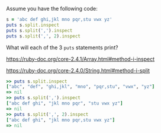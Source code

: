Assume you have the following code:

```ruby
s = 'abc def ghi,jkl mno pqr,stu vwx yz'
puts s.split.inspect
puts s.split(',').inspect
puts s.split(',', 2).inspect
```

What will each of the 3 `puts` statements print?

https://ruby-doc.org/core-2.4.1/Array.html#method-i-inspect

https://ruby-doc.org/core-2.4.0/String.html#method-i-split

```ruby
>> puts s.split.inspect
["abc", "def", "ghi,jkl", "mno", "pqr,stu", "vwx", "yz"]
=> nil
>> puts s.split(',').inspect
["abc def ghi", "jkl mno pqr", "stu vwx yz"]
=> nil
>> puts s.split(',', 2).inspect
["abc def ghi", "jkl mno pqr,stu vwx yz"]
=> nil

```

